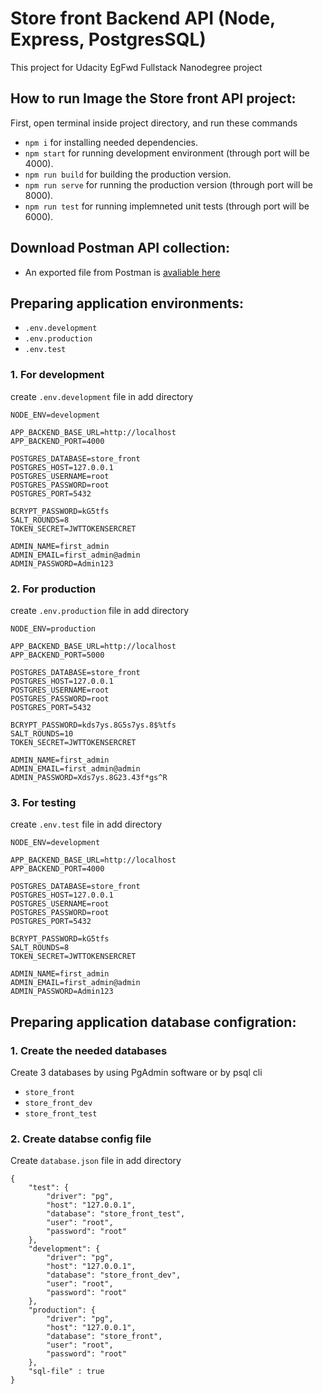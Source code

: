 # Store front Backend API (Node, Express, PostgresSQL)
This project for Udacity EgFwd Fullstack Nanodegree project 

## How to run Image the Store front API project:
First, open terminal inside project directory, and run these commands

- `npm i` for installing needed dependencies.
- `npm start` for running development environment (through port will be 4000).
- `npm run build` for building the production version.
- `npm run serve` for running the production version (through port will be 8000).
- `npm run test` for running implemneted unit tests (through port will be 6000).


## Download Postman API collection:
- An exported file from Postman is [avaliable here](https://drive.google.com/file/d/1wWgc6PAcKh6tE17ZeZduJUKldNPseLF3/view?usp=sharing)

## Preparing application environments:
- `.env.development`
- `.env.production`
- `.env.test`

### 1. For development
create `.env.development` file in add directory

```
NODE_ENV=development

APP_BACKEND_BASE_URL=http://localhost
APP_BACKEND_PORT=4000

POSTGRES_DATABASE=store_front
POSTGRES_HOST=127.0.0.1
POSTGRES_USERNAME=root
POSTGRES_PASSWORD=root
POSTGRES_PORT=5432

BCRYPT_PASSWORD=kG5tfs
SALT_ROUNDS=8
TOKEN_SECRET=JWTTOKENSERCRET

ADMIN_NAME=first_admin
ADMIN_EMAIL=first_admin@admin
ADMIN_PASSWORD=Admin123
```


### 2. For production
create `.env.production` file in add directory

```
NODE_ENV=production

APP_BACKEND_BASE_URL=http://localhost
APP_BACKEND_PORT=5000

POSTGRES_DATABASE=store_front
POSTGRES_HOST=127.0.0.1
POSTGRES_USERNAME=root
POSTGRES_PASSWORD=root
POSTGRES_PORT=5432

BCRYPT_PASSWORD=kds7ys.8G5s7ys.8$%tfs
SALT_ROUNDS=10
TOKEN_SECRET=JWTTOKENSERCRET

ADMIN_NAME=first_admin
ADMIN_EMAIL=first_admin@admin
ADMIN_PASSWORD=Xds7ys.8G23.43f*gs^R
```


### 3. For testing
create `.env.test` file in add directory

```
NODE_ENV=development

APP_BACKEND_BASE_URL=http://localhost
APP_BACKEND_PORT=4000

POSTGRES_DATABASE=store_front
POSTGRES_HOST=127.0.0.1
POSTGRES_USERNAME=root
POSTGRES_PASSWORD=root
POSTGRES_PORT=5432

BCRYPT_PASSWORD=kG5tfs
SALT_ROUNDS=8
TOKEN_SECRET=JWTTOKENSERCRET

ADMIN_NAME=first_admin
ADMIN_EMAIL=first_admin@admin
ADMIN_PASSWORD=Admin123
```

## Preparing application database configration:

### 1. Create the needed databases
Create 3 databases by using PgAdmin software or by psql cli
- `store_front`
- `store_front_dev`
- `store_front_test`

### 2. Create databse config file
Create `database.json` file in add directory

```
{
    "test": {
        "driver": "pg",
        "host": "127.0.0.1",
        "database": "store_front_test",
        "user": "root",
        "password": "root"
    },
    "development": {
        "driver": "pg",
        "host": "127.0.0.1",
        "database": "store_front_dev",
        "user": "root",
        "password": "root"
    },
    "production": {
        "driver": "pg",
        "host": "127.0.0.1",
        "database": "store_front",
        "user": "root",
        "password": "root"
    },
    "sql-file" : true
}
```

